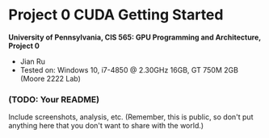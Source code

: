 Project 0 CUDA Getting Started
====================

**University of Pennsylvania, CIS 565: GPU Programming and Architecture, Project 0**

* Jian Ru
* Tested on: Windows 10, i7-4850 @ 2.30GHz 16GB, GT 750M 2GB (Moore 2222 Lab)

### (TODO: Your README)

Include screenshots, analysis, etc. (Remember, this is public, so don't put
anything here that you don't want to share with the world.)


